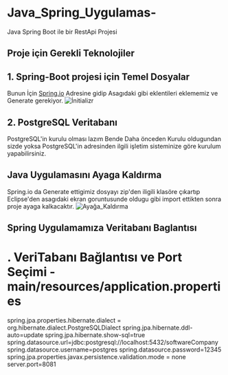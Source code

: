 # Java_Spring_Uygulamas-
Java Spring Boot ile bir RestApi Projesi
## Proje için Gerekli Teknolojiler
## 1. Spring-Boot projesi için Temel Dosyalar
Bunun İçin [Spring.io](https://start.spring.io/) Adresine gidip Asagıdaki gibi eklentileri eklememiz ve Generate gerekiyor.
![İnitializr](https://github.com/okanokta/Java_Spring_Uygulamas-/assets/100216485/dcfe7bc6-767a-4a17-878e-3ce5eddd93c3)
## 2. PostgreSQL Veritabanı
PostgreSQL'in kurulu olması lazım Bende Daha önceden Kurulu oldugundan sizde yoksa PostgreSQL'in adresinden ilgili işletim sisteminize göre kurulum yapabilirsiniz.
## Java Uygulamasını Ayaga Kaldırma
Spring.io da Generate ettigimiz dosyayı zip'den iligili klasöre çıkartıp Eclipse'den asagıdaki ekran goruntusunde oldugu gibi import ettikten sonra proje ayaga kalkacaktır.
![Ayağa_Kaldırma](https://github.com/okanokta/Java_Spring_Uygulamas-/assets/100216485/f4deef53-5cff-4527-8b6d-cb7ab59bf707)
## Spring Uygulamamıza Veritabanı Baglantısı
# . VeriTabanı Bağlantısı ve Port Seçimi -main/resources/application.properties
spring.jpa.properties.hibernate.dialect = org.hibernate.dialect.PostgreSQLDialect
spring.jpa.hibernate.ddl-auto=update
spring.jpa.hibernate.show-sql=true
spring.datasource.url=jdbc:postgresql://localhost:5432/softwareCompany
spring.datasource.username=postgres
spring.datasource.password=12345
spring.jpa.properties.javax.persistence.validation.mode = none
server.port=8081

